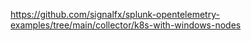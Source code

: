 https://github.com/signalfx/splunk-opentelemetry-examples/tree/main/collector/k8s-with-windows-nodes
